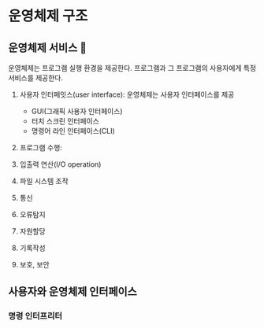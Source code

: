 
# 운영체제 구조

  ## 운영체제 서비스 🤙
  운영체제는 프로그램 실행 환경을 제공한다. 프로그램과 그 프로그램의 사용자에게 특정 서비스를 제공한다.
  1. 사용자 인터페잇스(user interface): 운영체제는 사용자 인터페이스를 제공 
      * GUI(그래픽 사용자 인터페이스)
      * 터치 스크린 인터페이스
      * 명령어 라인 인터페이스(CLI)
  
  2. 프로그램 수행:
  3. 입출력 연산(I/O operation)
  4. 파일 시스템 조작
  5. 통신
  6. 오류탐지
  7. 자원할당
  8. 기록작성
  9. 보호, 보안
  
  ## 사용자와 운영체제 인터페이스
  ### 명령 인터프리터
  
  
 
   
  
